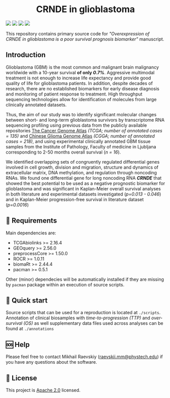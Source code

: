 <h1 align="center">
  CRNDE in glioblastoma
  <br>
</h1>

[![](https://img.shields.io/github/languages/code-size/raevskymichail/CRNDE_glioblastoma)](https://img.shields.io/github/languages/code-size/raevskymichail/CRNDE_glioblastoma)
[![](https://img.shields.io/github/languages/top/raevskymichail/CRNDE_glioblastoma)](https://img.shields.io/github/languages/top/raevskymichail/CRNDE_glioblastoma)
[![](https://img.shields.io/github/issues/raevskymichail/CRNDE_glioblastoma)](https://img.shields.io/github/issues/raevskymichail/CRNDE_glioblastoma)
[![](https://img.shields.io/github/license/raevskymichail/CRNDE_glioblastoma)](https://img.shields.io/github/license/raevskymichail/CRNDE_glioblastoma)

This repository contains primary source code for *"Overexpression of CRNDE in glioblastoma is a poor survival prognosis biomarker"* manuscript. 

## Introduction

Glioblastoma (GBM) is the most common and malignant brain malignancy worldwide with a 10-year survival __of only *0.7%*__. Aggressive multimodal treatment is not enough to increase life expectancy and provide good quality of life for glioblastoma patients. In addition, despite decades of research, there are no established biomarkers for early disease diagnosis and monitoring of patient response to treatment. High throughput sequencing technologies allow for identification of molecules from large clinically annotated datasets.

Thus, the aim of our study was to identify significant molecular changes between short- and long-term glioblastoma survivors by transcriptome RNA sequencing profiling using previous data from the publicly available repositories [The Cancer Genome Atlas](https://www.cancer.gov/about-nci/organization/ccg/research/structural-genomics/tcga) *(TCGA; number of annotated cases = 135)* and [Chinese Glioma Genome Atlas](http://www.cgga.org.cn/) *(CGGA; number of annotated cases = 218)*, and using experimental clinically annotated GBM tissue samples from the Institute of Pathology, Faculty of medicine in Ljubljana corresponding to 2-50 months overall survival (*n = 16*).

We identified overlapping sets of congruently regulated differential genes involved in cell growth, division and migration, structure and dynamics of extracellular matrix, DNA methylation, and regulation through noncoding RNAs. We found one differential gene for long noncoding RNA __*CRNDE*__ that showed the best potential to be used as a negative prognostic biomarker for glioblastoma and was significant in Kaplan-Meier overall survival analyses in both literature and experimental datasets investigated (*p=0.013 - 0.046*) and in Kaplan-Meier progression-free survival in literature dataset (*p=0.0016*) 

## 📝 Requirements

Main dependencies are:
* TCGAbiolinks >= 2.16.4
* GEOquery >= 2.56.0
* preprocessCore >= 1.50.0
* ROCR >= 1.0.11
* biomaRt >= 2.44.4
* pacman >= 0.5.1

Other (minor) dependecies will be automatically installed if they are missing by `pacman` package within an execution of source scripts.

## 🚀 Quick start

Source scripts that can be used for a reproduction is located at `./scripts`.
Annotation of clinical biosamples with *time-to-progression (TTP)* and *over-survival (OS)* as well supplementary data files used across analyses can be found at `./annotations`

## 🆘 Help

Please feel free to contact Mikhail Raevskiy (raevskii.mm@phystech.edu) if you have any questions about the software.

## 📃 License

This project is [Apache 2.0](https://github.com/raevskymichail/CRNDE_glioblastoma/blob/main/LICENSE) licensed.
